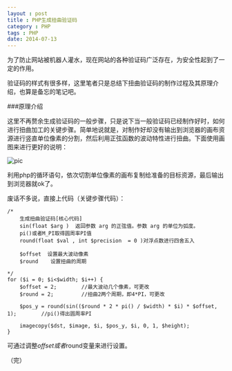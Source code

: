 ```yaml
---
layout : post
title : PHP生成扭曲验证码
category : PHP
tags : PHP
date: 2014-07-13
---
```

为了防止网站被机器人灌水，现在网站的各种验证码广泛存在，为安全性起到了一定的作用。

验证码的样式有很多样，这里笔者只是总结下扭曲验证码的制作过程及其原理介绍，也算是备忘的笔记吧。

###原理介绍

这里不再赘余生成验证码的一般步骤，只是说下当一般验证码已经制作好时，如何
进行扭曲加工的关键步骤。简单地说就是，对制作好却没有输出到浏览器的画布资源进行竖直单位像素的分割，然后利用正弦函数的波动特性进行扭曲。下面使用画图来进行更好的说明：

<!--more-->

![pic](http://ww4.sinaimg.cn/mw690/bd5a4d63jw1eibfukt1m7j20bg09qgm4.jpg)

利用php的循环语句，依次切割单位像素的画布复制给准备的目标资源，最后输出到浏览器就ok了。

废话不多说，直接上代码（关键步骤代码）：

	/*
		生成扭曲验证码[核心代码]
		sin(float $arg )  返回参数 arg 的正弦值。参数 arg 的单位为弧度。
		pi()或者M_PI取得圆周率PI值
		round(float $val , int $precision  = 0 )对浮点数进行四舍五入  

		$offset  设置最大波动像素
		$round    设置扭曲的周期

    */
    for ($i = 0; $i<$width; $i++) {
    	$offset = 2;		//最大波动几个像素，可更改
    	$round = 2;			//扭曲2两个周期，即4*PI，可更改

    	$pos_y = round(sin(($round * 2 * pi() / $width) * $i) * $offset, 1);		//pi()得出圆周率PI

    	imagecopy($dst, $image, $i, $pos_y, $i, 0, 1, $height);
    }


可通过调整$offset或者$round变量来进行设置。

（完）